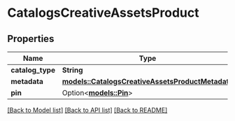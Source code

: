 # CatalogsCreativeAssetsProduct

## Properties

Name | Type | Description | Notes
------------ | ------------- | ------------- | -------------
**catalog_type** | **String** |  | 
**metadata** | [**models::CatalogsCreativeAssetsProductMetadata**](CatalogsCreativeAssetsProductMetadata.md) |  | 
**pin** | Option<[**models::Pin**](Pin.md)> |  | 

[[Back to Model list]](../README.md#documentation-for-models) [[Back to API list]](../README.md#documentation-for-api-endpoints) [[Back to README]](../README.md)


